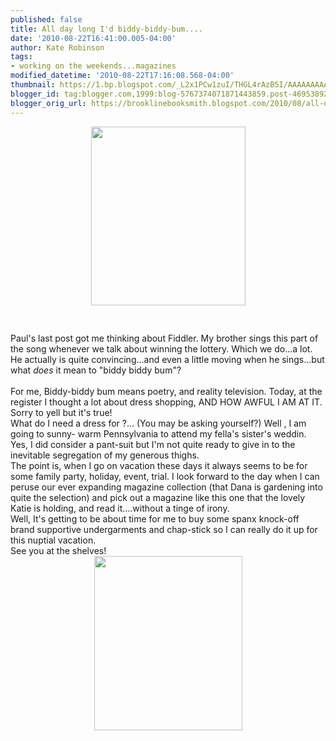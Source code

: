 ```yaml
---
published: false
title: All day long I'd biddy-biddy-bum....
date: '2010-08-22T16:41:00.005-04:00'
author: Kate Robinson
tags:
- working on the weekends...magazines
modified_datetime: '2010-08-22T17:16:08.568-04:00'
thumbnail: https://1.bp.blogspot.com/_L2x1PCw1zuI/THGL4rAzB5I/AAAAAAAAAHo/AtepkekpSPg/s72-c/fiddler.bmp
blogger_id: tag:blogger.com,1999:blog-5767374071871443859.post-4695389279085696594
blogger_orig_url: https://brooklinebooksmith.blogspot.com/2010/08/all-day-long-id-biddy-biddy-bum.html
---
```


<div><a href="https://1.bp.blogspot.com/_L2x1PCw1zuI/THGL4rAzB5I/AAAAAAAAAHo/AtepkekpSPg/s1600/fiddler.bmp"><img style="TEXT-ALIGN: center; MARGIN: 0px auto 10px; WIDTH: 247px; DISPLAY: block; HEIGHT: 286px; CURSOR: hand" id="BLOGGER_PHOTO_ID_5508337624985831314" border="0" alt="" src="https://1.bp.blogspot.com/_L2x1PCw1zuI/THGL4rAzB5I/AAAAAAAAAHo/AtepkekpSPg/s400/fiddler.bmp" /></a> </div><br /><br /><div>            Paul's last post got me thinking about Fiddler. My brother sings this part of the song whenever we talk about winning the lottery. Which we do...a lot. He actually is quite convincing...and even a little moving when he sings...but what <em>does</em> it mean to "biddy biddy bum"? </div><br /><div>            For me, Biddy-biddy bum means poetry, and reality television. Today, at the register I thought a lot about dress shopping, AND HOW AWFUL I AM AT IT. Sorry to yell but it's true!</div><div> </div><div> </div><div>          What do I need a dress for ?... (You may be asking yourself?) Well , I am going to sunny- warm Pennsylvania to attend my fella's sister's weddin. Yes, I did consider a pant-suit but I'm not quite ready to give in to the inevitable segregation of my generous thighs. </div><div> </div><div> </div><div>                The point is, when I go on vacation these days it always seems to be for some family party, holiday, event, trial. I look forward to the day when I can peruse our ever expanding magazine collection (that Dana is gardening into quite the  selection) and pick out a magazine like this one that the lovely Katie is holding, and read it....without a tinge of irony.</div><div> </div><div> </div><div>Well, It's getting to be about time for me to buy some spanx knock-off brand supportive undergarments and chap-stick so I can really do it up for this nuptial vacation.</div><div> </div><div>See you at the shelves!</div><div> </div><div> </div><div> </div><div><img style="TEXT-ALIGN: center; MARGIN: 0px auto 10px; WIDTH: 237px; DISPLAY: block; HEIGHT: 279px; CURSOR: hand" id="BLOGGER_PHOTO_ID_5508341245115530130" border="0" alt="" src="https://3.bp.blogspot.com/_L2x1PCw1zuI/THGPLZC-e5I/AAAAAAAAAHw/W985mT_b9nA/s400/affluent.bmp" /></div>